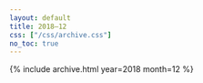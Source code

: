 ```yaml
---
layout: default
title: 2018–12
css: ["/css/archive.css"]
no_toc: true
---
```


{% include archive.html year=2018 month=12 %}
